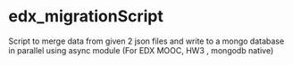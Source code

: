 # edx_migrationScript
Script to merge data from given 2 json files and write to a mongo database in parallel using async module (For EDX MOOC, HW3 , mongodb native)
